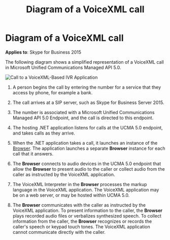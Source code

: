 ﻿---
title: Diagram of a VoiceXML call
TOCTitle: Diagram of a VoiceXML call
ms:assetid: 81874951-9055-4c44-9869-fc2028ac957f
ms:mtpsurl: https://msdn.microsoft.com/library/Dn466124(v=office.16)
ms:contentKeyID: 65240065
ms.date: 07/27/2015
mtps_version: v=office.16
---

# Diagram of a VoiceXML call


**Applies to**: Skype for Business 2015

The following diagram shows a simplified representation of a VoiceXML call in Microsoft Unified Communications Managed API 5.0.

![Call to a VoiceXML-Based IVR Application](images/Dn466124.VoiceXMLCall_UCMA3(Office.16).png "Call to a VoiceXML-Based IVR Application")

1.  A person begins the call by entering the number for a service that they access by phone, for example a bank.

2.  The call arrives at a SIP server, such as Skype for Business Server 2015.

3.  The number is associated with a Microsoft Unified Communications Managed API 5.0 Endpoint, and the call is directed to this endpoint.

4.  The hosting .NET application listens for calls at the UCMA 5.0 endpoint, and takes calls as they arrive.

5.  When the .NET application takes a call, it launches an instance of the [Browser](https://docs.microsoft.com/dotnet/api/microsoft.rtc.collaboration.audiovideo.voicexml.browser?view=ucma-voice). The application launches a separate **Browser** instance for each call that it answers.

6.  The **Browser** connects to audio devices in the UCMA 5.0 endpoint that allow the **Browser** to present audio to the caller or collect audio from the caller as instructed by the VoiceXML application.

7.  The VoiceXML Interpreter in the **Browser** processes the markup language in the VoiceXML application. The VoiceXML application may be on a web server, or may be hosted within UCMA 5.0.

8.  The **Browser** communicates with the caller as instructed by the VoiceXML application. To present information to the caller, the **Browser** plays recorded audio files or verbalizes synthesized speech. To collect information from the caller, the **Browser** recognizes or records the caller's speech or keypad touch tones. The VoiceXML application cannot communicate directly with the caller.

